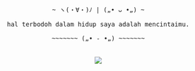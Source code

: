 <p align="center">
 <samp>
  <br>
   ~ ヽ(・∀・)ﾉ | („• ᴗ •„) ~
  <br>
  <br>
hal terbodoh dalam hidup saya adalah mencintaimu.
  <br>
  <br>
   ~~~~~~~ („• ֊ •„) ~~~~~~~
</samp>
  <br>
  <br>
  <br>
  <a href="https://twitter.com/dixi_exe/status/1447799569257930752?s=20"><img src="https://github.com/DixiExe/DixiExe/blob/main/tweet.png"/></a>
</p>






















